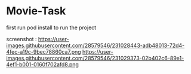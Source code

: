 # Movie-Task
first run pod install to run the project 

screenshot :
https://user-images.githubusercontent.com/28579546/231028443-adb48013-72d4-4fec-a19c-9bec78860ca7.png
https://user-images.githubusercontent.com/28579546/231029373-02b402c6-89e1-4ef1-b001-0160f702afd8.png
